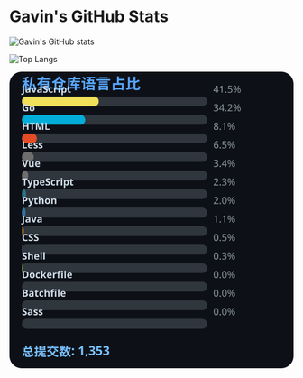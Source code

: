 # Gavin's GitHub Stats

![Gavin's GitHub stats](https://github-readme-stats.vercel.app/api?username=gavinhaydy&show_icons=true&theme=tokyonight)

![Top Langs](https://github-readme-stats.vercel.app/api/top-langs/?username=gavinhaydy&layout=compact)



















































































































<!-- PRIVATE_STATS_START -->
![私有仓库统计](./.github/private-stats.svg)
<!-- PRIVATE_STATS_END -->


















































































































